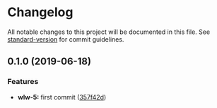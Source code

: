 # Changelog

All notable changes to this project will be documented in this file. See [standard-version](https://github.com/conventional-changelog/standard-version) for commit guidelines.

## 0.1.0 (2019-06-18)


### Features

* **wlw-5:** first commit ([357f42d](https://bitbucket.org/CodeParticle/https://bitbucket.org/CodeParticle/whitelabelwallet.styleguide/commits/357f42ddb9a3b2050322f95d1f699cf8a1f6c5b2?at=master))
